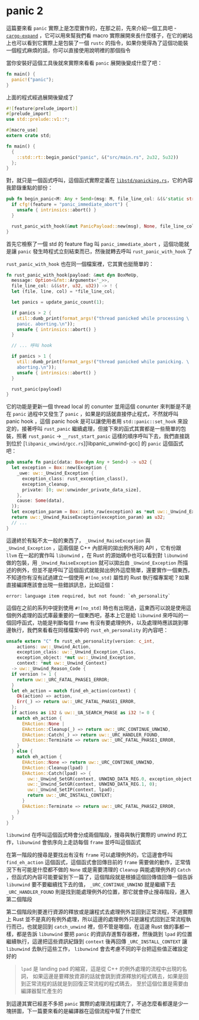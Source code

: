panic 2
=======

這篇要來看 `panic` 實際上是怎麼實作的，在那之前，先來介紹一個工具吧 - [`cargo-expand`][cargo-expand] ，它可以用來幫我們看 macro 實際展開來長什麼樣子，在它的網站上也可以看到它實際上是包裝了一個 `rustc` 的指令，如果你覺得為了這個功能裝一個程式麻煩的話，你可以直接使用說明裡的那個指令

[cargo-expand]: https://github.com/dtolnay/cargo-expand

當你安裝好這個工具後就來實際來看看 `panic` 展開後變成什麼了吧：

```rust
fn main() {
  panic!("panic");
}
```

上面的程式經過展開後變成了

```rust
#![feature(prelude_import)]
#[prelude_import]
use std::prelude::v1::*;

#[macro_use]
extern crate std;

fn main() {
  {
    ::std::rt::begin_panic("panic", &("src/main.rs", 2u32, 5u32))
  };
}
```

對，就只是一個函式呼叫，這個函式實際定義在 [`libstd/panicking.rs`][std-panicking]，它的內容我節錄重點的部份：

[std-panicking]: https://github.com/rust-lang/rust/blob/master/src/libstd/panicking.rs

```rust
pub fn begin_panic<M: Any + Send>(msg: M, file_line_col: &(&'static str, u32, u32)) -> ! {
  if cfg!(feature = "panic_immediate_abort") {
    unsafe { intrinsics::abort() }
  }

  rust_panic_with_hook(&mut PanicPayload::new(msg), None, file_line_col);
}
```

首先它檢察了一個 std 的 feature flag 叫 `panic_immediate_abort` ，這個功能就是讓 `panic` 發生時程式立刻結束而已，然後就轉去呼叫 `rust_panic_with_hook` 了

`rust_panic_with_hook` 也在同一個檔案裡，它其實也挺簡單的：

```rust
fn rust_panic_with_hook(payload: &mut dyn BoxMeUp,
  message: Option<&fmt::Arguments<'_>>,
  file_line_col: &(&str, u32, u32)) -> ! {
  let (file, line, col) = *file_line_col;

  let panics = update_panic_count(1);

  if panics > 2 {
    util::dumb_print(format_args!("thread panicked while processing \
    panic. aborting.\n"));
    unsafe { intrinsics::abort() }
  }

  // ... 呼叫 hook

  if panics > 1 {
    util::dumb_print(format_args!("thread panicked while panicking. \
    aborting.\n"));
    unsafe { intrinsics::abort() }
  }

  rust_panic(payload)
}
```

它的功能是更新一個 thread local 的 conunter 並用這個 conunter 來判斷是不是在 `panic` 過程中又發生了 `panic` ，如果是的話就直接停止程式，不然就呼叫 panic hook ，這個 panic hook 是可以讓使用者用 `std::panic::set_hook` 來設定的，接著呼叫 `rust_panic` 繼續處理，但接下來的函式其實都是一些簡單的包裝，照著 `rust_panic` -> `__rust_start_panic` 這樣的順序呼叫下去，我們直接跳到位於 [`libpanic_unwind/gcc.rs`][libpanic_unwind-gcc] 的 `panic` 這個函式吧：

```rust
pub unsafe fn panic(data: Box<dyn Any + Send>) -> u32 {
  let exception = Box::new(Exception {
    _uwe: uw::_Unwind_Exception {
      exception_class: rust_exception_class(),
      exception_cleanup,
      private: [0; uw::unwinder_private_data_size],
    },
    cause: Some(data),
  });
  let exception_param = Box::into_raw(exception) as *mut uw::_Unwind_Exception;
  return uw::_Unwind_RaiseException(exception_param) as u32;
  // ...
}
```

這邊終於有點不太一般的東西了， `_Unwind_RaiseException` 與 `_Unwind_Exception` ，這兩個是 C++ 內部用的拋出例外用的 API ，它有份跟 `llvm` 在一起的實作叫 `libunwind` ，在 Rust 的源始碼中也可以看到對 `libunwind` 做的包裝，用 `_Unwind_RaiseException` 就可以拋出由 `_Unwind_Exception` 所描述的例外，但並不是呼叫了這個函式就能拋出例外這麼簡單，還要實作一個東西，不知道你有沒有試過建立一個使用 `#![no_std]` 屬性的 Rust 執行檔專案呢？如果直接編譯應該會出現一些錯誤訊息，比如這個：

```plain
error: language item required, but not found: `eh_personality`
```

這個在之前的系列中提到使用 `#![no_std]` 時也有出現過，這東西可以說是使用這個例外處理的函式庫最重要的一個東西吧，基本上它是給 `libunwind` 來呼叫的一個回呼函式，功能是判斷每個 `frame` 有沒有要處理例外，以及處理時應該跳到哪邊執行，我們來看看在同樣檔案中的 `rust_eh_personality` 的內容吧：

```rust
unsafe extern "C" fn rust_eh_personality(version: c_int,
    actions: uw::_Unwind_Action,
    exception_class: uw::_Unwind_Exception_Class,
    exception_object: *mut uw::_Unwind_Exception,
    context: *mut uw::_Unwind_Context)
  -> uw::_Unwind_Reason_Code {
  if version != 1 {
    return uw::_URC_FATAL_PHASE1_ERROR;
  }
  let eh_action = match find_eh_action(context) {
    Ok(action) => action,
    Err(_) => return uw::_URC_FATAL_PHASE1_ERROR,
  };
  if actions as i32 & uw::_UA_SEARCH_PHASE as i32 != 0 {
    match eh_action {
      EHAction::None |
      EHAction::Cleanup(_) => return uw::_URC_CONTINUE_UNWIND,
      EHAction::Catch(_) => return uw::_URC_HANDLER_FOUND,
      EHAction::Terminate => return uw::_URC_FATAL_PHASE1_ERROR,
    }
  } else {
    match eh_action {
      EHAction::None => return uw::_URC_CONTINUE_UNWIND,
      EHAction::Cleanup(lpad) |
      EHAction::Catch(lpad) => {
        uw::_Unwind_SetGR(context, UNWIND_DATA_REG.0, exception_object as uintptr_t);
        uw::_Unwind_SetGR(context, UNWIND_DATA_REG.1, 0);
        uw::_Unwind_SetIP(context, lpad);
        return uw::_URC_INSTALL_CONTEXT;
      }
      EHAction::Terminate => return uw::_URC_FATAL_PHASE2_ERROR,
    }
  }
}
```

`libunwind` 在呼叫這個函式時會分成兩個階段，搜尋與執行實際的 unwind 的工作，`libunwind` 會依序向上走訪每個 `frame` 並呼叫這個函式

在第一階段的搜尋是要找出有沒有 `frame` 可以處理例外的，它這邊會呼叫 `find_eh_action` 這個函式，這個函式會回傳目前的 `frame` 需要做的動作，正常情況下有可能是什麼都不做的 `None` 或是需要清理的 `Cleanup` 與能處理例外的 `Catch` ，但函式的內容可能要留到下一篇了，這個階段就是根據這個回傳值回傳一個告訴 `libunwind` 要不要繼續找下去的值， `_URC_CONTINUE_UNWIND` 就是繼續下去 `_URC_HANDLER_FOUND` 則是找到能處理例外的位置，那它就會停止搜尋階段，進入第二個階段

第二個階段則要進行資源的釋放或是讓程式去處理例外並回到正常流程，不過實際上 Rust 並不是真的有例外處理，所以這邊的處理例外只是讓程式回到正常流程執行而已，也就是回到 `catch_unwind` 裡，但不管是哪個，在這邊 Rust 做的事都一樣，都是告訴 `libunwind` 要把 `panic` 的資訊存進暫存器裡，然後跳到 `lpad` 的位置繼續執行，這邊把這些資訊紀錄到 `context` 後再回傳 `_URC_INSTALL_CONTEXT` 讓 `libunwind` 去執行這些工作， `libunwind` 會去考慮不同的平台把這些值正確設定好的

> `lpad` 是 landing pad 的縮寫，這是從 C++ 的例外處理的流程中出現的名詞，
> 如果這邊是要釋放資源的話就會跳到資源釋放的程式碼去，如果是回到正常流程的話就是到回復正常流程的程式碼去，
> 至於這個位置是需要由編譯器幫忙產生的

到這邊其實已經差不多把 `panic` 實際的處理流程講完了，不過怎麼看都還是少一塊拼圖，下一篇要來看的是編譯器在這個流程中幫了什麼忙
